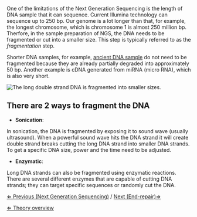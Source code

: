 One of the limitations of the Next Generation Sequencing is the length
of DNA sample that it can sequence. Current Illumina technology can
sequence up to 250 bp. Our genome is a lot longer than that, for
example, the longest chromosome, which is chromosome 1 is almost 250
million bp. Therfore, in the sample preparation of NGS, the DNA needs to
be fragmented or cut into a smaller size. This step is typically
referred to as the *fragmentation* step.

Shorter DNA samples, for example, [ancient DNA
sample](/wiki/ancient_DNA_sample "wikilink") do not need to be fragmented
because they are already partially degraded into approximately 50 bp.
Another example is cDNA generated from miRNA (micro RNA), which is also
very short.

![The long double strand DNA is fragmented into smaller sizes.]( Fragmentation.png "The long double strand DNA is fragmented into smaller sizes.")

There are 2 ways to fragment the DNA
------------------------------------

-   **Sonication**:

In sonication, the DNA is fragmented by exposing it to sound wave
(usually ultrasound). When a powerful sound wave hits the DNA strand it
will create double strand breaks cutting the long DNA strand into
smaller DNA strands. To get a specific DNA size, power and the time need
to be adjusted.

-   **Enzymatic**:

Long DNA strands can also be fragmented using enzymatic reactions. There
are several different enzymes that are capable of cutting DNA strands;
they can target specific sequences or randomly cut the DNA.

[⇐ Previous (Next Generation
Sequencing)](/wiki/Next_Generation_Sequencing "wikilink") / [Next
(End-repair)⇒](/wiki/End-repair "wikilink")

[⇐ Theory overview](/wiki/NGS_Case "wikilink")

